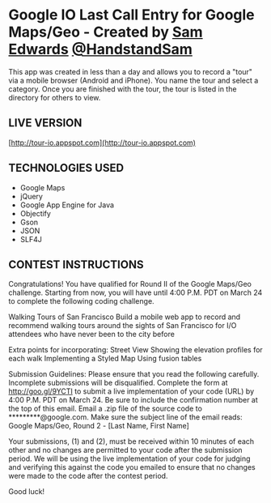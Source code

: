 # Google IO Last Call Entry for Google Maps/Geo - Created by [Sam Edwards](http://handstandsam.com) [@HandstandSam](http://twitter.com/handstandsam) 

This app was created in less than a day and allows you to record a "tour" via a mobile browser (Android and iPhone).  You name the tour and select a category.  Once you are finished with the tour, the tour is listed in the directory for others to view.

## LIVE VERSION

[http://tour-io.appspot.com](http://tour-io.appspot.com)

## TECHNOLOGIES USED

- Google Maps
- jQuery
- Google App Engine for Java
- Objectify
- Gson
- JSON
- SLF4J

## CONTEST INSTRUCTIONS

Congratulations! You have qualified for Round II of the Google Maps/Geo challenge. Starting from now, you will have until 4:00 P.M. PDT on March 24 to complete the following coding challenge. 

Walking Tours of San Francisco
Build a mobile web app to record and recommend walking tours around the sights of San Francisco for I/O attendees who have never been to the city before 

Extra points for incorporating:
Street View
Showing the elevation profiles for each walk
Implementing a Styled Map
Using fusion tables


Submission Guidelines:
Please ensure that you read the following carefully. Incomplete submissions will be disqualified.
Complete the form at http://goo.gl/9YCTI to submit a live implementation of your code (URL) by 4:00 P.M. PDT on March 24. Be sure to include the confirmation number at the top of this email.
Email a .zip file of the source code to *********@google.com. Make sure the subject line of the email reads: Google Maps/Geo, Round 2 - [Last Name, First Name]  

Your submissions, (1) and (2), must be received within 10 minutes of each other and no changes are permitted to your code after the submission period. We will be using the live implementation of your code for judging and verifying this against the code you emailed to ensure that no changes were made to the code after the contest period.

Good luck!